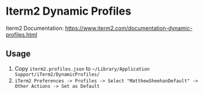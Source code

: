 # Iterm2 Dynamic Profiles

Iterm2 Documentation: https://www.iterm2.com/documentation-dynamic-profiles.html

## Usage

1. Copy `iterm2.profiles.json` to `~/Library/Application Support/iTerm2/DynamicProfiles/`
1. `iTerm2 Preferences -> Profiles -> Select "MatthewSheehanDefault" -> Other Actions -> Set as Default`
